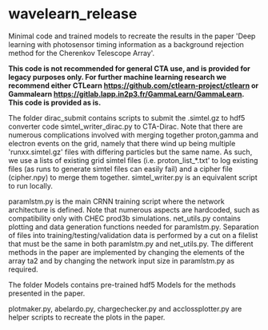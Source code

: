 # wavelearn_release

Minimal code and trained models to recreate the results in the paper 'Deep learning with photosensor timing information as a background rejection method for the Cherenkov Telescope Array'.

**This code is not recommended for general CTA use, and is provided for legacy purposes only. For further machine learning research we recommend either CTLearn https://github.com/ctlearn-project/ctlearn or Gammalearn https://gitlab.lapp.in2p3.fr/GammaLearn/GammaLearn. This code is provided as is.**

The folder dirac_submit contains scripts to submit the .simtel.gz to hdf5 converter code simtel_writer_dirac.py to CTA-Dirac. Note that there are numerous complications involved with merging together proton,gamma and electron events on the grid, namely that there wind up being multiple 'runxx.simtel.gz' files with differing particles but the same name. As such, we use a lists of existing grid simtel files (i.e. proton_list_*.txt' to log existing files (as runs to generate simtel files can easily fail) and a cipher file (cipher.npy) to merge them together. simtel_writer.py is an equivalent script to run locally.

paramlstm.py is the main CRNN training script where the network architecture is defined. Note that numerous aspects are hardcoded, such as compatibility only with CHEC prod3b simulations. net_utils.py contains plotting and data generation functions needed for paramlstm.py. Separation of files into training/testing/validation data is performed by a cut on a filelist that must be the same in both paramlstm.py and net_utils.py. The different methods in the paper are implemented by changing the elements of the array ta2 and by changing the network input size in paramlstm.py as required. 

The folder Models contains pre-trained hdf5 Models for the methods presented in the paper.

plotmaker.py, abelardo.py, chargechecker.py and acclossplotter.py are helper scripts to recreate the plots in the paper.
